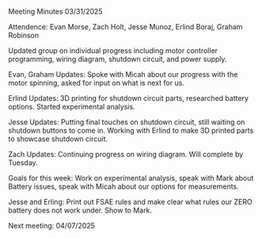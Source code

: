 Meeting Minutes 03/31/2025

Attendence: Evan Morse, Zach Holt, Jesse Munoz, Erlind Boraj, Graham Robinson

Updated group on individual progress including motor controller programming, wiring diagram, shutdown circuit, and power supply.

Evan, Graham Updates: Spoke with Micah about our progress with the motor spinning, asked for input on what is next for us.

Erlind Updates: 3D printing for shutdown circuit parts, researched battery options. Started experimental analysis.

Jesse Updates: Putting final touches on shutdown circuit, still waiting on shutdown buttons to come in. Working with Erlind to make 3D printed parts to showcase shutdown circuit. 

Zach Updates: Continuing progress on wiring diagram. Will complete by Tuesday.

Goals for this week: Work on experimental analysis, speak with Mark about Battery issues, speak with Micah about our options for measurements.

Jesse and Erling: Print out FSAE rules and make clear what rules our ZERO battery does not work under. Show to Mark.

Next meeting: 04/07/2025
